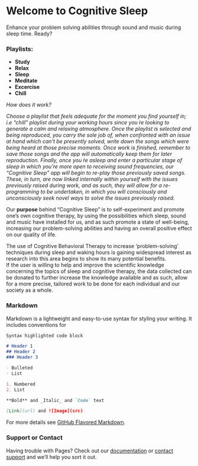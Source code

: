 # Welcome to Cognitive Sleep


Enhance your problem solving abilities through sound and music during sleep time. Ready?


### Playlists:

- **Study**
- **Relax**
- **Sleep**
- **Meditate**
- **Excercise**
- **Chill**


_How does it work?_

_Choose a playlist that feels adequate for the moment you find yourself in; i.e “chill” playlist during your working hours since you ́re looking to generate a calm and relaxing atmosphere.
Once the playlist is selected and being reproduced, you carry the sole job of, when confronted with an issue at hand which can’t be presently solved, write down the songs which were being heard at those precise moments. 
Once work is finished, remember to save those songs and the app will automatically keep them for later reproduction. 
Finally, once you ́re asleep and enter a particular stage of sleep in which you’re more open to receiving sound frequencies, our “Cognitive Sleep” app will begin to re-play those previously saved songs. These, in turn, are now linked internally within yourself with the issues previously raised during work, and as such, they will allow for a re-programming to be undertaken, in which you will consciously and unconsciously seek novel ways to solve the issues previously raised._


Our **purpose** behind “Cognitive Sleep” is to self-experiment and promote one’s own cognitive therapy, by using the possibilities which sleep, sound and music have installed for us, and as such promote a state of well-being, increasing our problem-solving abilities and having an overall positive effect on our quality of life. 

The use of Cognitive Behavioral Therapy to increase ‘problem-solving’ techniques during sleep and waking hours is gaining widespread interest as research into this area begins to show its many potential benefits.  
If the user is willing to help and improve the scientific knowledge concerning the topics of sleep and cognitive therapy, the data collected can be donated to further increase the knowledge available and as such, allow for a more precise, tailored work to be done for each individual and our society as a whole.  




### Markdown

Markdown is a lightweight and easy-to-use syntax for styling your writing. It includes conventions for

```markdown
Syntax highlighted code block

# Header 1
## Header 2
### Header 3

- Bulleted
- List

1. Numbered
2. List

**Bold** and _Italic_ and `Code` text

[Link](url) and ![Image](src)
```

For more details see [GitHub Flavored Markdown](https://guides.github.com/features/mastering-markdown/).

### Support or Contact

Having trouble with Pages? Check out our [documentation](https://help.github.com/categories/github-pages-basics/) or [contact support](https://github.com/contact) and we’ll help you sort it out.

